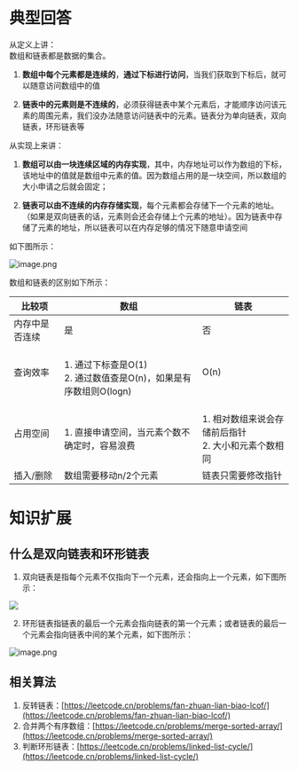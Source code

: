 # 典型回答
从定义上讲：<br />数组和链表都是数据的集合。

1. **数组中每个元素都是连续的**，**通过下标进行访问**，当我们获取到下标后，就可以随意访问数组中的值

2. **链表中的元素则是不连续的**，必须获得链表中某个元素后，才能顺序访问该元素的周围元素，我们没办法随意访问链表中的元素。链表分为单向链表，双向链表，环形链表等

从实现上来讲：

1. **数组可以由一块连续区域的内存实现**，其中，内存地址可以作为数组的下标，该地址中的值就是数组中元素的值。因为数组占用的是一块空间，所以数组的大小申请之后就会固定；

2. **链表可以由不连续的内存存储实现**，每个元素都会存储下一个元素的地址。（如果是双向链表的话，元素则会还会存储上个元素的地址）。因为链表中存储了元素的地址，所以链表可以在内存足够的情况下随意申请空间

如下图所示：

![image.png](https://cdn.nlark.com/yuque/0/2023/png/719664/1676649140452-bc03a9a1-b355-4513-be6a-a8b23cb28bc0.png#averageHue=%23faf8f6&clientId=u36710dd9-3fc6-4&from=paste&height=265&id=uc3e56c7a&originHeight=331&originWidth=503&originalType=binary&ratio=1.25&rotation=0&showTitle=false&size=11134&status=done&style=none&taskId=u429f7c0f-d21c-4e0c-b982-4c7f0e5ac7e&title=&width=402.4)

数组和链表的区别如下所示：

| 比较项 | 数组 | 链表 |
| --- | --- | --- |
| 内存中是否连续 | 是 | 否 |
| 查询效率 | <br />1. 通过下标查是O(1)<br />2. 通过数值查是O(n)，如果是有序数组则O(logn)<br /> | O(n) |
| 占用空间 | <br />1. 直接申请空间，当元素个数不确定时，容易浪费<br /> | <br />1. 相对数组来说会存储前后指针<br />2. 大小和元素个数相同<br /> |
| 插入/删除 | 数组需要移动n/2个元素 | 链表只需要修改指针 |

# 知识扩展
## 什么是双向链表和环形链表

1. 双向链表是指每个元素不仅指向下一个元素，还会指向上一个元素，如下图所示：

![](https://cdn.nlark.com/yuque/0/2023/png/719664/1676650457044-91b000e7-9208-4329-96d7-64e044062db0.png#averageHue=%23a7a7a7&clientId=u36710dd9-3fc6-4&from=paste&id=u785efef4&originHeight=38&originWidth=563&originalType=url&ratio=1.25&rotation=0&showTitle=false&status=done&style=none&taskId=u87a5e2a0-39a5-4de9-a039-56d3397c528&title=)

2. 环形链表指链表的最后一个元素会指向链表的第一个元素；或者链表的最后一个元素会指向链表中间的某个元素，如下图所示：

![image.png](https://cdn.nlark.com/yuque/0/2023/png/719664/1676650610006-0fe053f0-bc0f-4e5c-819c-219081f6ed0d.png#averageHue=%23f8f7f6&clientId=u36710dd9-3fc6-4&from=paste&height=68&id=u0f6ae457&originHeight=139&originWidth=721&originalType=url&ratio=1.25&rotation=0&showTitle=false&size=11606&status=done&style=none&taskId=u13539d10-3709-42ae-bd01-388bd0dfc55&title=&width=354)
## 相关算法

1. 反转链表：[https://leetcode.cn/problems/fan-zhuan-lian-biao-lcof/](https://leetcode.cn/problems/fan-zhuan-lian-biao-lcof/)
2. 合并两个有序数组：[https://leetcode.cn/problems/merge-sorted-array/](https://leetcode.cn/problems/merge-sorted-array/)
3. 判断环形链表：[https://leetcode.cn/problems/linked-list-cycle/](https://leetcode.cn/problems/linked-list-cycle/)
